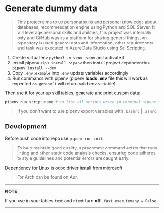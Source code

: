 # Generate dummy data

> This project aims to up personal skills and personal knowledge about databases, recommendation engine using Python and SQL Server. It will leverage personal skills and abilities, this project was internally only and GitHub was as a platform for sharing general things, on repository is used general data and information, other requirements and task was executed in Azure Data Studio using Sql Scripting.

1. Create virtual env `python3 -m venv .venv` and activate it
2. Install pipenv `pip3 install pipenv` then install project dependencies `pipenv install --dev`
3. Copy `.env.example` into `.env` update variables accordingly
4. Run commands with pipenv (pipenv **loads .env** file this will work as expected `os.getenv()` will return  valid env variable)

Then use it for your up skill tables, generate and print custom data:

```sh
pipenv run script-name # to list all scripts write in terminal pipenv scripts
```
> If you don't want to use pipenv export variables with `.bashrc` | `.zshrc`.

## Development
Before push code into repo use `pipenv run init`.

> To help maintain good quality, a precommit command exists that runs linting and other static code analysis checks, ensuring code adheres to style guidelines and potential errors are caught early.


Dependency for Linux is [odbc driver install from microsoft](https://learn.microsoft.com/en-us/sql/connect/odbc/linux-mac/installing-the-microsoft-odbc-driver-for-sql-server?view=sql-server-ver16&tabs=alpine18-install%2Calpine17-install%2Cdebian8-install%2Credhat7-13-install%2Crhel7-offline).

> For Arch can be found on Aur.

---
**NOTE**

If you use in your tables `text` and `ntext` turn **off**
`.fast_executemany = False`.

---
